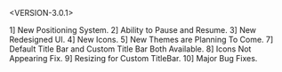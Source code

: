 <VERSION-3.0.1>

1] New Positioning System.
2] Ability to Pause and Resume.
3] New Redesigned UI.
4] New Icons.
5] New Themes are Planning To Come.
7] Default Title Bar and Custom Title Bar Both Available.
8] Icons Not Appearing Fix.
9] Resizing for Custom TitleBar.
10] Major Bug Fixes.